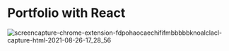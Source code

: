 # Portfolio with React

![screencapture-chrome-extension-fdpohaocaechififmbbbbbknoalclacl-capture-html-2021-08-26-17_28_56](https://user-images.githubusercontent.com/44259957/130991620-0c255f69-40da-4478-89f4-520e90adfb40.png)
